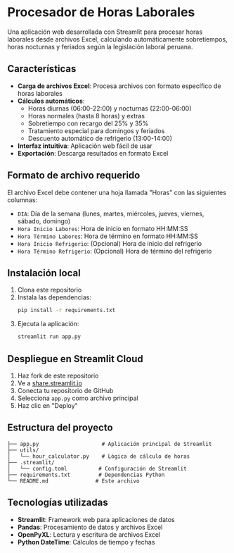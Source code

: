 # Procesador de Horas Laborales

Una aplicación web desarrollada con Streamlit para procesar horas laborales desde archivos Excel, calculando automáticamente sobretiempos, horas nocturnas y feriados según la legislación laboral peruana.

## Características

- **Carga de archivos Excel**: Procesa archivos con formato específico de horas laborales
- **Cálculos automáticos**:
  - Horas diurnas (06:00-22:00) y nocturnas (22:00-06:00)
  - Horas normales (hasta 8 horas) y extras
  - Sobretiempo con recargo del 25% y 35%
  - Tratamiento especial para domingos y feriados
  - Descuento automático de refrigerio (13:00-14:00)
- **Interfaz intuitiva**: Aplicación web fácil de usar
- **Exportación**: Descarga resultados en formato Excel

## Formato de archivo requerido

El archivo Excel debe contener una hoja llamada "Horas" con las siguientes columnas:

- `DIA`: Día de la semana (lunes, martes, miércoles, jueves, viernes, sábado, domingo)
- `Hora Inicio Labores`: Hora de inicio en formato HH:MM:SS
- `Hora Término Labores`: Hora de término en formato HH:MM:SS
- `Hora Inicio Refrigerio`: (Opcional) Hora de inicio del refrigerio
- `Hora Término Refrigerio`: (Opcional) Hora de término del refrigerio

## Instalación local

1. Clona este repositorio
2. Instala las dependencias:
   ```bash
   pip install -r requirements.txt
   ```
3. Ejecuta la aplicación:
   ```bash
   streamlit run app.py
   ```

## Despliegue en Streamlit Cloud

1. Haz fork de este repositorio
2. Ve a [share.streamlit.io](https://share.streamlit.io)
3. Conecta tu repositorio de GitHub
4. Selecciona `app.py` como archivo principal
5. Haz clic en "Deploy"

## Estructura del proyecto

```
├── app.py                    # Aplicación principal de Streamlit
├── utils/
│   └── hour_calculator.py    # Lógica de cálculo de horas
├── .streamlit/
│   └── config.toml          # Configuración de Streamlit
├── requirements.txt         # Dependencias Python
└── README.md               # Este archivo
```

## Tecnologías utilizadas

- **Streamlit**: Framework web para aplicaciones de datos
- **Pandas**: Procesamiento de datos y archivos Excel
- **OpenPyXL**: Lectura y escritura de archivos Excel
- **Python DateTime**: Cálculos de tiempo y fechas